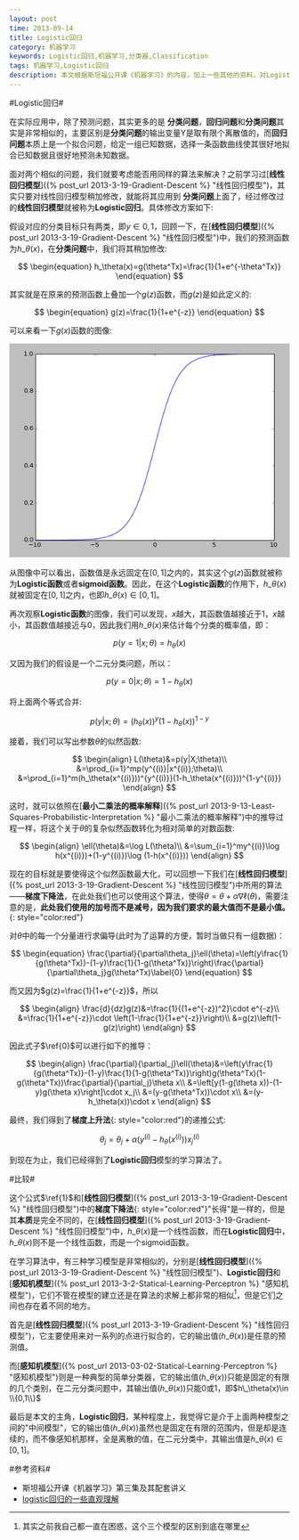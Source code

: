 ```yaml
---
layout: post
time: 2013-09-14
title: Logistic回归
category: 机器学习
keywords: Logistic回归,机器学习,分类器,Classification
tags: 机器学习,Logistic回归
description: 本文根据斯坦福公开课《机器学习》的内容，加上一些其他的资料，对Logistic回归进行了总结和归纳。
---
```


#Logistic回归#

在实际应用中，除了预测问题，其实更多的是 **分类问题**，**回归问题**和**分类问题**其实是非常相似的，主要区别是**分类问题**的输出变量Y是取有限个离散值的，而**回归问题**本质上是一个拟合问题，给定一组已知数据，选择一条函数曲线使其很好地拟合已知数据且很好地预测未知数据。

面对两个相似的问题，我们就要考虑能否用同样的算法来解决？之前学习过[**线性回归模型**]({% post_url 2013-3-19-Gradient-Descent %} "线性回归模型")，其实只要对线性回归模型稍加修改，就能将其应用到 **分类问题**上面了，经过修改过的**线性回归模型**就被称为**Logistic回归**。具体修改方案如下:

假设对应的分类目标只有两类，即$y\in {0,1}$，回顾一下，在[**线性回归模型**]({% post_url 2013-3-19-Gradient-Descent %} "线性回归模型")中，我们的预测函数为$h\_\theta(x)$，在**分类问题**中，我们将其稍加修改:

$$
\begin{equation}
h_\theta(x)=g(\theta^Tx)=\frac{1}{1+e^{-\theta^Tx}}
\end{equation}
$$

其实就是在原来的预测函数上叠加一个$g(z)$函数，而$g(z)$是如此定义的:

$$
\begin{equation}
g(z)=\frac{1}{1+e^{-z}}
\end{equation}
$$

可以来看一下$g(x)$函数的图像:

![logistic函数图像](/assets/image/posts/2013-9-14-Logistic-Regression-1.png)

从图像中可以看出，函数值是永远固定在$[0,1]$之内的，其实这个$g(z)$函数就被称为**Logistic函数**或者**sigmoid函数**。因此，在这个**Logistic函数**的作用下，$h\_\theta(x)$就被固定在$[0,1]$之内，也即$h\_\theta(x)\in [0,1]$。

再次观察**Logistic函数**的图像，我们可以发现，$x$越大，其函数值越接近于$1$，$x$越小，其函数值越接近与$0$，因此我们用$h\_\theta(x)$来估计每个分类的概率值，即：

$$
\begin{equation}
p(y=1|x;\theta)=h_\theta(x)
\end{equation}
$$

又因为我们的假设是一个二元分类问题，所以：

$$
\begin{equation}
p(y=0|x;\theta)=1 - h_\theta(x)
\end{equation}
$$

将上面两个等式合并:

$$
\begin{equation}
p(y|x;\theta) = (h_\theta(x))^y(1-h_\theta(x))^{1-y}
\end{equation}
$$

接着，我们可以写出参数$\theta$的似然函数:

$$
\begin{align}
L(\theta)&=p(y|X;\theta)\\
&=\prod_{i=1}^mp(y^{(i)}|x^{(i)};\theta)\\
&=\prod_{i=1}^m(h_\theta(x^{(i)}))^{y^{(i)}}(1-h_\theta(x^{(i)}))^{1-y^{(i)}}
\end{align}
$$

这时，就可以依照在[**最小二乘法的概率解释**]({% post_url 2013-9-13-Least-Squares-Probabilistic-Interpretation %} "最小二乘法的概率解释")中的推导过程一样，将这个关于$\theta$的复杂似然函数转化为相对简单的对数函数:

$$
\begin{align}
\ell(\theta)&=\log L(\theta)\\
&=\sum_{i=1}^my^{(i)}\log h(x^{(i)})+(1-y^{(i)})\log (1-h(x^{(i)}))
\end{align}
$$

现在的目标就是要使得这个似然函数最大化，可以回想一下我们在[**线性回归模型**]({% post_url 2013-3-19-Gradient-Descent %} "线性回归模型")中所用的算法——**梯度下降法**，在此处我们也可以使用这个算法，使得$\theta = \theta+\alpha\nabla\ell(\theta)$，需要注意的是，**此处我们使用的加号而不是减号，因为我们要求的最大值而不是最小值。**{: style="color:red"}

对$\theta$中的每一个分量进行求偏导(此时为了运算的方便，暂时当做只有一组数据)：

$$
\begin{equation}
\frac{\partial}{\partial\theta_j}\ell(\theta)=\left(y\frac{1}{g(\theta^Tx)}-(1-y)\frac{1}{1-g(\theta^Tx)}\right)\frac{\partial}{\partial\theta_j}g(\theta^Tx)\label{0}
\end{equation}
$$

而又因为$g(z)=\frac{1}{1+e^{-z}}$，所以

$$
\begin{align}
\frac{d}{dz}g(z)&=\frac{1}{(1+e^{-z})^2}\cdot e^{-z}\\
&=\frac{1}{1+e^{-z}}\cdot \left(1-\frac{1}{1+e^{-z}}\right)\\
&=g(z)\left(1-g(z)\right)
\end{align}
$$

因此式子$\ref{0}$可以进行如下的推导：

$$
\begin{align}
\frac{\partial}{\partial_j}\ell(\theta)&=\left(y\frac{1}{g(\theta^Tx)}-(1-y)\frac{1}{1-g(\theta^Tx)}\right)g(\theta^Tx)(1-g(\theta^Tx))\frac{\partial}{\partial_j}\theta x\\
&=\left[y(1-g(\theta x))-(1-y)g(\theta x)\right]\cdot x_j\\
&=(y-g(\theta^Tx))\cdot x\\
&=(y-h_\theta(x))\cdot x
\end{align}
$$

最终，我们得到了**梯度上升法**{: style="color:red"}的递推公式:


$$
\begin{equation}
\theta_j = \theta_j + \alpha(y^{(i)}-h_\theta(x^{(i)}))x_j^{(i)}\label{1}
\end{equation}
$$

到现在为止，我们已经得到了**Logistic回归**模型的学习算法了。

#比较#

这个公式$\ref{1}$和[**线性回归模型**]({% post_url 2013-3-19-Gradient-Descent %} "线性回归模型")中的**梯度下降法**{: style="color:red"}"长得"是一样的，但是其**本质**是完全不同的，在[**线性回归模型**]({% post_url 2013-3-19-Gradient-Descent %} "线性回归模型")中，$h\_\theta(x)$是一个线性函数，而在**Logistic回归**中，$h\_\theta(x)$则不是一个线性函数，而是一个sigmoid函数。

在学习算法中，有三种学习模型是非常相似的，分别是[**线性回归模型**]({% post_url 2013-3-19-Gradient-Descent %} "线性回归模型")、**Logistic回归**和[**感知机模型**]({% post_url 2013-3-2-Statical-Learning-Perceptron %} "感知机模型")，它们不管在模型的建立还是在算法的求解上都非常的相似[^1]，但是它们之间也存在着不同的地方。

首先是[**线性回归模型**]({% post_url 2013-3-19-Gradient-Descent %} "线性回归模型")，它主要使用来对一系列的点进行拟合的，它的输出值($h\_\theta(x)$)是任意的预测值。

而[**感知机模型**]({% post_url 2013-03-02-Statical-Learning-Perceptron %} "感知机模型")则是一种典型的简单分类器，它的输出值($h\_\theta(x)$)只能是固定的有限的几个类别，在二元分类问题中，其输出值($h\_\theta(x)$)只能0或1，即$h\_\theta(x)\in \\{0,1\\}$

最后是本文的主角，**Logistic回归**，某种程度上，我觉得它是介于上面两种模型之间的"中间模型"，它的输出值($h\_\theta(x)$)虽然也是固定在有限的范围内，但是却是连续的，而不像感知机那样，全是离散的值，在二元分类中，其输出值是$h\_\theta(x)\in [0,1]$。

[^1]: 其实之前我自己都一直在困惑，这个三个模型的区别到底在哪里


#参考资料#

- 斯坦福公开课《机器学习》第三集及其配套讲义
- [logistic回归的一些直观理解](http://chen.yi.bo.blog.163.com/blog/static/150621109201010301321654/)
